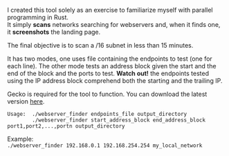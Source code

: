 I created this tool solely as an exercise to familiarize myself with parallel programming in Rust.  
It simply **scans** networks searching for webservers and, when it finds one, it **screenshots** the landing page.

The final objective is to scan a /16 subnet in less than 15 minutes.

It has two modes, one uses file containing the endpoints to test (one for each line). The other mode tests an address block given the start and the end of the block and the ports to test. 
**Watch out!** the endpoints tested using the IP address block comprehend both the starting and the trailing IP. 

Gecko is required for the tool to function. You can download the latest version [here](https://github.com/mozilla/geckodriver/releases).
```
Usage:  ./webserver_finder endpoints_file output_directory
		./webserver_finder start_address_block end_address_block port1,port2,...,portn output_directory
```
Example:  
`./webserver_finder 192.168.0.1 192.168.254.254 my_local_network`